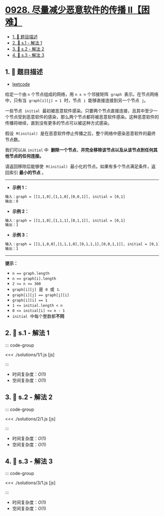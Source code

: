 # [0928. 尽量减少恶意软件的传播 II【困难】](https://github.com/tnotesjs/TNotes.leetcode/tree/main/notes/0928.%20%E5%B0%BD%E9%87%8F%E5%87%8F%E5%B0%91%E6%81%B6%E6%84%8F%E8%BD%AF%E4%BB%B6%E7%9A%84%E4%BC%A0%E6%92%AD%20II%E3%80%90%E5%9B%B0%E9%9A%BE%E3%80%91)

<!-- region:toc -->

- [1. 📝 题目描述](#1--题目描述)
- [2. 🎯 s.1 - 解法 1](#2--s1---解法-1)
- [3. 🎯 s.2 - 解法 2](#3--s2---解法-2)
- [4. 🎯 s.3 - 解法 3](#4--s3---解法-3)

<!-- endregion:toc -->

## 1. 📝 题目描述

- [leetcode](https://leetcode.cn/problems/minimize-malware-spread-ii/)

给定一个由 `n` 个节点组成的网络，用 `n x n` 个邻接矩阵  `graph`  表示。在节点网络中，只有当  `graph[i][j] = 1`  时，节点  `i`  能够直接连接到另一个节点  `j`。

一些节点  `initial`  最初被恶意软件感染。只要两个节点直接连接，且其中至少一个节点受到恶意软件的感染，那么两个节点都将被恶意软件感染。这种恶意软件的传播将继续，直到没有更多的节点可以被这种方式感染。

假设  `M(initial)`  是在恶意软件停止传播之后，整个网络中感染恶意软件的最终节点数。

我们可以从 `initial` 中  **删除一个节点**，**并完全移除该节点以及从该节点到任何其他节点的任何连接。**

请返回移除后能够使  `M(initial)`  最小化的节点。如果有多个节点满足条件，返回索引 **最小的节点** 。

---

- **示例 1：**

```txt
输入：graph = [[1,1,0],[1,1,0],[0,0,1]], initial = [0,1]
输出：0
```

- **示例 2：**

```txt
输入：graph = [[1,1,0],[1,1,1],[0,1,1]], initial = [0,1]
输出：1
```

- **示例 3：**

```txt
输入：graph = [[1,1,0,0],[1,1,1,0],[0,1,1,1],[0,0,1,1]], initial = [0,1]
输出：1
```

---

**提示：**

- `n == graph.length`
- `n == graph[i].length`
- `2 <= n <= 300`
- `graph[i][j]`  是  `0`  或  `1`.
- `graph[i][j] == graph[j][i]`
- `graph[i][i] == 1`
- `1 <= initial.length < n`
- `0 <= initial[i] <= n - 1`
- `initial`  中每个整数都**不同**

## 2. 🎯 s.1 - 解法 1

::: code-group

<<< ./solutions/1/1.js [js]

:::

- 时间复杂度：$O(1)$
- 空间复杂度：$O(1)$

## 3. 🎯 s.2 - 解法 2

::: code-group

<<< ./solutions/2/1.js [js]

:::

- 时间复杂度：$O(1)$
- 空间复杂度：$O(1)$

## 4. 🎯 s.3 - 解法 3

::: code-group

<<< ./solutions/3/1.js [js]

:::

- 时间复杂度：$O(1)$
- 空间复杂度：$O(1)$
